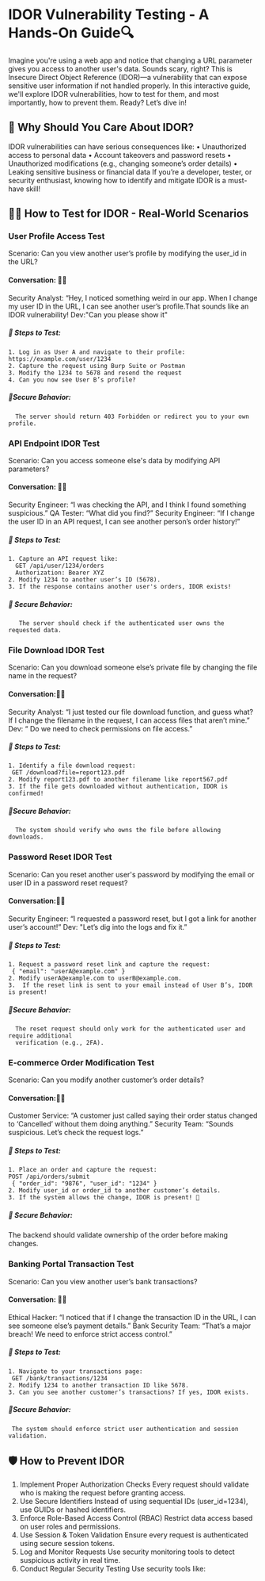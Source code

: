  # IDOR Vulnerability Testing - A Hands-On Guide🔍

Imagine you're using a web app and notice that changing a URL parameter gives you access to another user's data. Sounds scary, right? This is Insecure Direct Object Reference (IDOR)—a vulnerability that can expose sensitive user information if not handled properly.
In this interactive guide, we'll explore IDOR vulnerabilities, how to test for them, and most importantly, how to prevent them. Ready? Let’s dive in! 

## 🎯 Why Should You Care About IDOR?
IDOR vulnerabilities can have serious consequences like:
	• Unauthorized access to personal data 
	• Account takeovers and password resets 
	• Unauthorized modifications (e.g., changing someone’s order details) 
	• Leaking sensitive business or financial data 
If you’re a developer, tester, or security enthusiast, knowing how to identify and mitigate IDOR is a must-have skill! 

## 🕵️‍♂️ How to Test for IDOR - Real-World Scenarios

### User Profile Access Test
Scenario: Can you view another user’s profile by modifying the user_id in the URL?

#### Conversation: 👩‍💻 
Security Analyst: “Hey, I noticed something weird in our app. When I change my user ID in the URL, I can see another user’s profile.That sounds like an IDOR vulnerability! 
Dev:"Can you please show it"

##### 🔹 Steps to Test:
	1. Log in as User A and navigate to their profile: https://example.com/user/1234
	2. Capture the request using Burp Suite or Postman 
	3. Modify the 1234 to 5678 and resend the request
	4. Can you now see User B’s profile?

##### 🔹Secure Behavior: 
      The server should return 403 Forbidden or redirect you to your own profile.

### API Endpoint IDOR Test
Scenario: Can you access someone else's data by modifying API parameters?

#### Conversation: 👩‍💻 
Security Engineer: “I was checking the API, and I think I found something suspicious.”
QA Tester: “What did you find?”
Security Engineer: “If I change the user ID in an API request, I can see another person’s order history!”

##### 🔹 Steps to Test:
	1. Capture an API request like:
      GET /api/user/1234/orders
      Authorization: Bearer XYZ
	2. Modify 1234 to another user’s ID (5678).
	3. If the response contains another user's orders, IDOR exists!

##### 🔹 Secure Behavior: 
       The server should check if the authenticated user owns the requested data.

### File Download IDOR Test

Scenario: Can you download someone else’s private file by changing the file name in the request?

#### Conversation:👩‍💻 
 Security Analyst: “I just tested our file download function, and guess what? If I change the   filename in the request, I can access files that aren’t mine.”
 Dev: “ Do we need to check permissions on file access.”
##### 🔹 Steps to Test:
	1. Identify a file download request:
     GET /download?file=report123.pdf
	2. Modify report123.pdf to another filename like report567.pdf
	3. If the file gets downloaded without authentication, IDOR is confirmed! 

##### 🔹Secure Behavior: 
      The system should verify who owns the file before allowing downloads.

### Password Reset IDOR Test
Scenario: Can you reset another user's password by modifying the email or user ID in a password reset request?

#### Conversation:👨‍💻  
Security Engineer: “I requested a password reset, but I got a link for another user’s account!”
Dev:  "Let’s dig into the logs and fix it.”
##### 🔹 Steps to Test:
	1. Request a password reset link and capture the request:
     { "email": "userA@example.com" }
	2. Modify userA@example.com to userB@example.com.
	3.  If the reset link is sent to your email instead of User B’s, IDOR is present!

##### 🔹Secure Behavior: 
      The reset request should only work for the authenticated user and require additional   
      verification (e.g., 2FA).

### E-commerce Order Modification Test
  Scenario: Can you modify another customer’s order details?

#### Conversation:👨‍💻 
Customer Service: “A customer just called saying their order status changed to ‘Cancelled’ without them doing anything.”
Security Team: “Sounds suspicious. Let’s check the request logs.”
##### 🔹 Steps to Test:
	1. Place an order and capture the request:
    POST /api/orders/submit
     { "order_id": "9876", "user_id": "1234" }
	2. Modify user_id or order_id to another customer’s details.
	3. If the system allows the change, IDOR is present! 🚨

##### 🔹 Secure Behavior: 
 The backend should validate ownership of the order before making changes.

### Banking Portal Transaction Test
Scenario: Can you view another user’s bank transactions?

#### Conversation: 👩‍💻
Ethical Hacker: “I noticed that if I change the transaction ID in the URL, I can see someone else’s payment details.”
Bank Security Team: “That’s a major breach! We need to enforce strict access control.”
##### 🔹 Steps to Test:
	1. Navigate to your transactions page:
     GET /bank/transactions/1234
	2. Modify 1234 to another transaction ID like 5678.
	3. Can you see another customer’s transactions? If yes, IDOR exists.

##### 🔹Secure Behavior: 
     The system should enforce strict user authentication and session validation.


## 🛡️ How to Prevent IDOR

 1. Implement Proper Authorization Checks Every request should validate who is making the request before granting access.
 2. Use Secure Identifiers Instead of using sequential IDs (user_id=1234), use GUIDs or hashed identifiers.
 3. Enforce Role-Based Access Control (RBAC) Restrict data access based on user roles and permissions.
 4. Use Session & Token Validation Ensure every request is authenticated using secure session tokens.
 5. Log and Monitor Requests Use security monitoring tools to detect suspicious activity in real time.
 6. Conduct Regular Security Testing Use security tools like:
